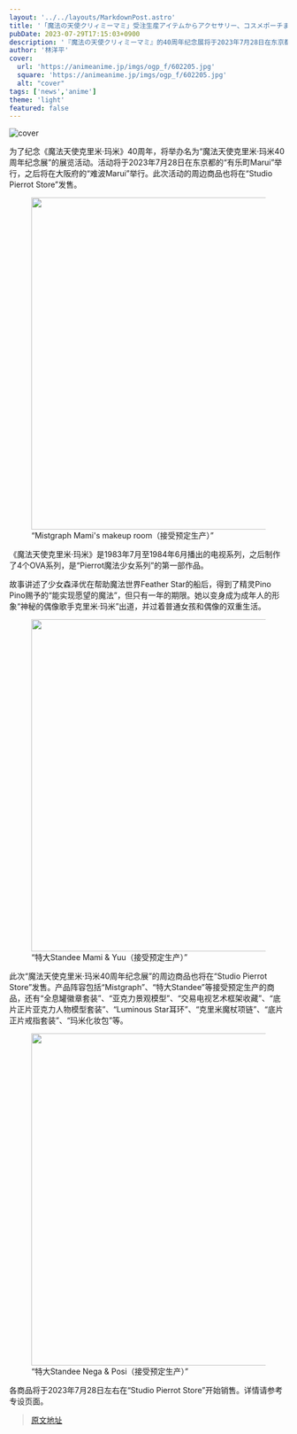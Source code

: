 ```yaml
---
layout: '../../layouts/MarkdownPost.astro'
title: '「魔法の天使クリィミーマミ」受注生産アイテムからアクセサリー、コスメポーチまで！ 40周年記念展グッズが“ぴえろストア”で発売決定'
pubDate: 2023-07-29T17:15:03+0900
description: '『魔法の天使クリィミーマミ』的40周年纪念展将于2023年7月28日在东京都有乐町Marui举行，大阪府难波Marui也将举办。本次活动的商品将在“Studio Pierrot Store”发售。'
author: '林洋平'
cover:
  url: 'https://animeanime.jp/imgs/ogp_f/602205.jpg'
  square: 'https://animeanime.jp/imgs/ogp_f/602205.jpg'
  alt: "cover"
tags: ['news','anime']
theme: 'light'
featured: false
---
```


![cover](https://animeanime.jp/imgs/ogp_f/602205.jpg)

<p>为了纪念《魔法天使克里米·玛米》40周年，将举办名为“魔法天使克里米·玛米40周年纪念展”的展览活动。活动将于2023年7月28日在东京都的“有乐町Marui”举行，之后将在大阪府的“难波Marui”举行。此次活动的周边商品也将在“Studio Pierrot Store”发售。</p>
<figure class="ctms-editor-image"><img src="https://animeanime.jp/imgs/zoom/602201.jpg" class="inline-article-image" width="600" height="600"><figcaption>“Mistgraph Mami's makeup room（接受预定生产）”</figcaption></figure>
<p>《魔法天使克里米·玛米》是1983年7月至1984年6月播出的电视系列，之后制作了4个OVA系列，是“Pierrot魔法少女系列”的第一部作品。</p>
<p>故事讲述了少女森泽优在帮助魔法世界Feather Star的船后，得到了精灵Pino Pino赐予的“能实现愿望的魔法”，但只有一年的期限。她以变身成为成年人的形象“神秘的偶像歌手克里米·玛米”出道，并过着普通女孩和偶像的双重生活。</p>
<figure class="ctms-editor-image"><img src="https://animeanime.jp/imgs/zoom/602202.jpg" class="inline-article-image" width="600" height="600"><figcaption>“特大Standee Mami & Yuu（接受预定生产）”</figcaption></figure>
<p>此次“魔法天使克里米·玛米40周年纪念展”的周边商品也将在“Studio Pierrot Store”发售。产品阵容包括“Mistgraph”、“特大Standee”等接受预定生产的商品，还有“全息罐徽章套装”、“亚克力景观模型”、“交易电视艺术框架收藏”、“底片正片亚克力人物模型套装”、“Luminous Star耳环”、“克里米魔杖项链”、“底片正片戒指套装”、“玛米化妆包”等。</p>
<figure class="ctms-editor-image"><img src="https://animeanime.jp/imgs/zoom/602203.jpg" class="inline-article-image" width="600" height="600"><figcaption>“特大Standee Nega & Posi（接受预定生产）”</figcaption></figure>
<p>各商品将于2023年7月28日左右在“Studio Pierrot Store”开始销售。详情请参考专设页面。</p>

>[原文地址](https://animeanime.jp/article/2023/07/29/78922.html)  